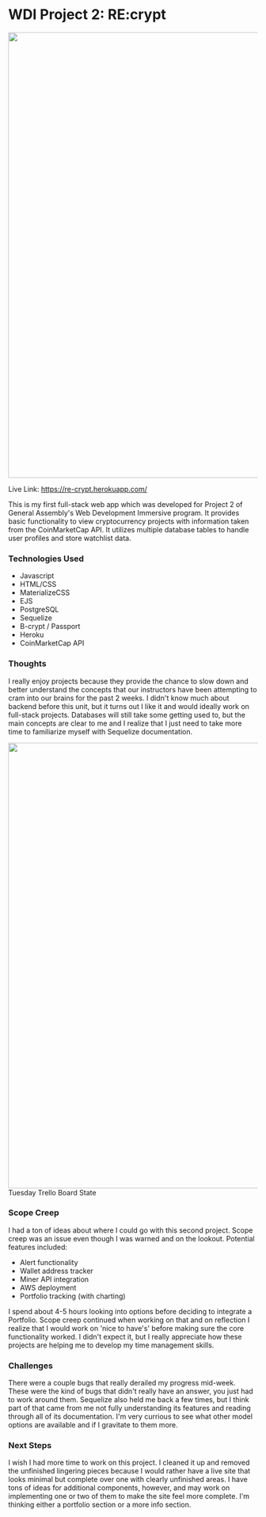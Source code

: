 # WDI Project 2: RE:crypt

<img src="./img/readme/site_shot.png" width="900">

Live Link: <a href="https://re-crypt.herokuapp.com/">https://re-crypt.herokuapp.com/</a>

This is my first full-stack web app which was developed for Project 2 of General Assembly's Web Development Immersive program. It provides basic functionality to view cryptocurrency projects with information taken from the CoinMarketCap API. It utilizes multiple database tables to handle user profiles and store watchlist data.

### Technologies Used

- Javascript
- HTML/CSS
- MaterializeCSS
- EJS
- PostgreSQL
- Sequelize
- B-crypt / Passport
- Heroku
- CoinMarketCap API

### Thoughts

I really enjoy projects because they provide the chance to slow down and better understand the concepts that our instructors have been attempting to cram into our brains for the past 2 weeks. I didn't know much about backend before this unit, but it turns out I like it and would ideally work on full-stack projects. Databases will still take some getting used to, but the main concepts are clear to me and I realize that I just need to take more time to familiarize myself with Sequelize documentation. 

<img src="./img/readme/trello_tuesday.png" width="900">
Tuesday Trello Board State

### Scope Creep

I had a ton of ideas about where I could go with this second project. Scope creep was an issue even though I was warned and on the lookout. Potential features included: 

- Alert functionality
- Wallet address tracker
- Miner API integration
- AWS deployment
- Portfolio tracking (with charting)

I spend about 4-5 hours looking into options before deciding to integrate a Portfolio. Scope creep continued when working on that and on reflection I realize that I would work on 'nice to have's' before making sure the core functionality worked. I didn't expect it, but I really appreciate how these projects are helping me to develop my time management skills.    

### Challenges

There were a couple bugs that really derailed my progress mid-week. These were the kind of bugs that didn't really have an answer, you just had to work around them. Sequelize also held me back a few times, but I think part of that came from me not fully understanding its features and reading through all of its documentation. I'm very currious to see what other model options are available and if I gravitate to them more.  

### Next Steps

I wish I had more time to work on this project. I cleaned it up and removed the unfinished lingering pieces because I would rather have a live site that looks minimal but complete over one with clearly unfinished areas. I have tons of ideas for additional components, however, and may work on implementing one or two of them to make the site feel more complete. I'm thinking either a portfolio section or a more info section.  